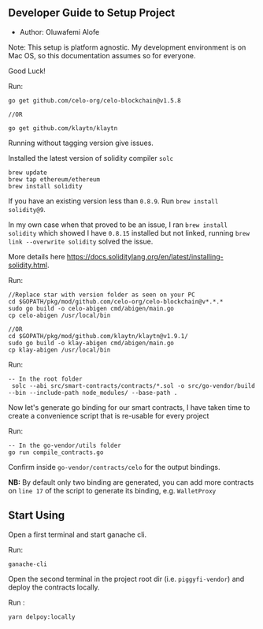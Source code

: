 ## Developer Guide to Setup Project

- Author: Oluwafemi Alofe

Note: This setup is platform agnostic.
My development environment is on Mac OS, so this documentation assumes so for everyone.

Good Luck!

Run:

```azure
go get github.com/celo-org/celo-blockchain@v1.5.8

//OR

go get github.com/klaytn/klaytn
```

Running without tagging version give issues.

Installed the latest version of solidity compiler `solc`

```azure
brew update
brew tap ethereum/ethereum
brew install solidity
```

If you have an existing version less than `0.8.9`. Run `brew install solidity@9`.

In my own case when that proved to be an issue,
I ran `brew install solidity` which showed I have `0.8.15` installed but not linked, running `brew link --overwrite solidity` solved the issue.

More details here https://docs.soliditylang.org/en/latest/installing-solidity.html.

Run:

```
//Replace star with version folder as seen on your PC
cd $GOPATH/pkg/mod/github.com/celo-org/celo-blockchain@v*.*.*
sudo go build -o celo-abigen cmd/abigen/main.go
cp celo-abigen /usr/local/bin

//OR
cd $GOPATH/pkg/mod/github.com/klaytn/klaytn@v1.9.1/
sudo go build -o klay-abigen cmd/abigen/main.go
cp klay-abigen /usr/local/bin
```

Run:

```azure
-- In the root folder
 solc --abi src/smart-contracts/contracts/*.sol -o src/go-vendor/build --bin --include-path node_modules/ --base-path .
```

Now let's generate go binding for our smart contracts,
I have taken time to create a convenience script that is re-usable for every project

Run:

```azure
-- In the go-vendor/utils folder
go run compile_contracts.go
```

Confirm inside `go-vendor/contracts/celo` for the output bindings.

**NB:** By default only two binding are generated, you can add more contracts on `line 17` of the script to generate its binding, e.g. `WalletProxy`

## Start Using

Open a first terminal and start ganache cli.

Run:

```azure
ganache-cli
```

Open the second terminal in the project root dir (i.e. `piggyfi-vendor`) and deploy the contracts locally.

Run :

```
yarn delpoy:locally
```
